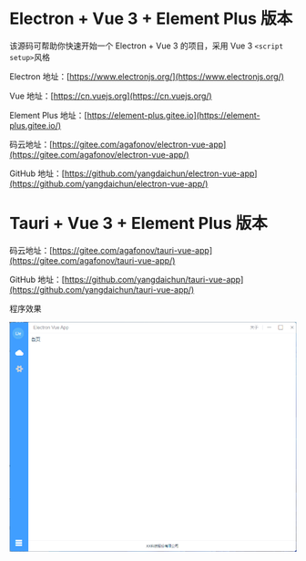 # Electron + Vue 3 + Element Plus 版本

该源码可帮助你快速开始一个 Electron + Vue 3 的项目，采用 Vue 3 `<script setup>`风格

Electron 地址：[https://www.electronjs.org/](https://www.electronjs.org/)

Vue 地址：[https://cn.vuejs.org](https://cn.vuejs.org/)

Element Plus 地址：[https://element-plus.gitee.io](https://element-plus.gitee.io/)

码云地址：[https://gitee.com/agafonov/electron-vue-app](https://gitee.com/agafonov/electron-vue-app/)

GitHub 地址：[https://github.com/yangdaichun/electron-vue-app](https://github.com/yangdaichun/electron-vue-app/)

# Tauri + Vue 3 + Element Plus 版本

码云地址：[https://gitee.com/agafonov/tauri-vue-app](https://gitee.com/agafonov/tauri-vue-app/)

GitHub 地址：[https://github.com/yangdaichun/tauri-vue-app](https://github.com/yangdaichun/tauri-vue-app/)

程序效果

![image](src/assets/app.png)
